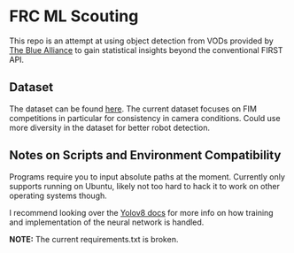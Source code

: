 # FRC ML Scouting

This repo is an attempt at using object detection from VODs provided by [The Blue Alliance](https://www.thebluealliance.com/) to gain statistical insights beyond the conventional FIRST API. 

## Dataset
The dataset can be found [here](https://app.roboflow.com/robotdetect/robot-detect-ckwwl/). The current dataset focuses on FIM competitions in particular for consistency in camera conditions. Could use more diversity in the dataset for better robot detection.


## Notes on Scripts and Environment Compatibility

Programs require you to input absolute paths at the moment. Currently only supports running on Ubuntu, likely not too hard to hack it to work on other operating systems though.

I recommend looking over the [Yolov8 docs](https://docs.ultralytics.com/) for more info on how training and implementation of the neural network is handled.

**NOTE:** The current requirements.txt is broken.

